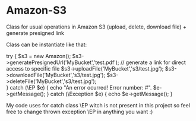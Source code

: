 # Amazon-S3
Class for usual operations in Amazon S3 (upload, delete, download file) + generate presigned link

Class can be instantiate like that:

try
{
        $s3 = new Amazon();
        $s3->generatePresignedUrl('MyBucket','test.pdf'); // generate a link for direct access to specific file
        $s3->uploadFile('MyBucket','s3/test.jpg');
        $s3->downloadFile('MyBucket','s3/test.jpg');
        $s3->deleteFile('MyBucket','s3/test.jpg');        
}
catch (\EP $e) { echo "An error ocurred! Error number: #". $e->getMessage(); }
catch (\Exception $e) { echo $e->getMessage(); }

My code uses for catch class \EP witch is not present in this project so feel free to change thrown exception \EP in anything you want :)
